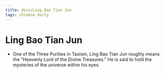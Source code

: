 ```yaml
---
title: docs/Ling Bao Tian Jun
tags: chinese deity
---
```


# Ling Bao Tian Jun 
- One of the Three Purities in Taoism, Ling Bao Tian Jun roughly means the “Heavenly Lord of the Divine Treasures.” He is said to hold the mysteries of the universe within his eyes.
